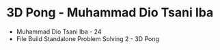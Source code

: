 # 3D Pong - Muhammad Dio Tsani Iba
- Muhammad Dio Tsani Iba - 24
- File Build Standalone Problem Solving 2 - 3D Pong
 
